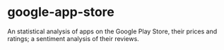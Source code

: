 # google-app-store
An statistical analysis of apps on the Google Play Store, their prices and ratings; a sentiment analysis of their reviews.
